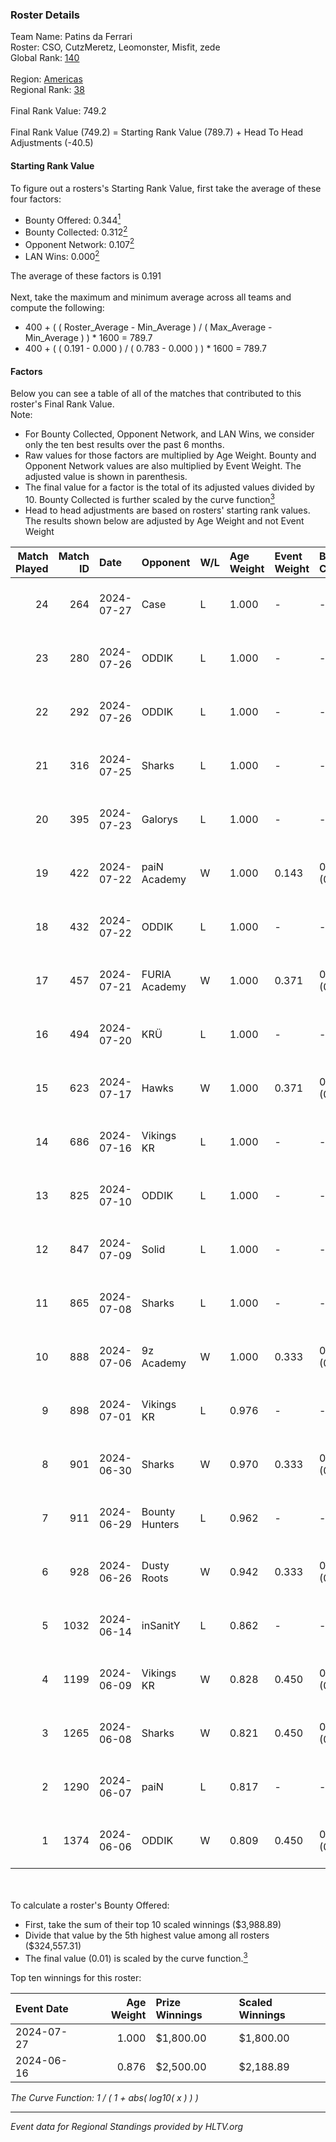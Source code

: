 ### Roster Details<br />
Team Name: Patins da Ferrari<br />
Roster: CSO, CutzMeretz, Leomonster, Misfit, zede<br />
Global Rank: [140](../standings_global.md)<br />
<br />
Region: [Americas]( ../standings_americas.md)<br />
Regional Rank: [38]( ../standings_americas.md)<br />
<br />
Final Rank Value:  749.2<br />
<br />
Final Rank Value (749.2) = Starting Rank Value (789.7) + Head To Head Adjustments (-40.5)<br />

#### Starting Rank Value<br />
To figure out a rosters's Starting Rank Value, first take the average of these four factors:<br />
- Bounty Offered: 0.344[<sup>1</sup>](#table2)
- Bounty Collected: 0.312[<sup>2</sup>](#table1)
- Opponent Network: 0.107[<sup>2</sup>](#table1)
- LAN Wins: 0.000[<sup>2</sup>](#table1)

The average of these factors is 0.191<br />
<br />
Next, take the maximum and minimum average across all teams and compute the following:<br />
- 400 + ( ( Roster_Average - Min_Average ) / ( Max_Average - Min_Average ) ) * 1600 = 789.7
- 400 + ( ( 0.191 - 0.000 ) / ( 0.783 - 0.000 ) ) * 1600 = 789.7


#### Factors<br />
Below you can see a table of all of the matches that contributed to this roster's Final Rank Value.<br />
Note:<br />

- For Bounty Collected, Opponent Network, and LAN Wins, we consider only the ten best results over the past 6 months.
- Raw values for those factors are multiplied by Age Weight. Bounty and Opponent Network values are also multiplied by Event Weight. The adjusted value is shown in parenthesis.
- The final value for a factor is the total of its adjusted values divided by 10. Bounty Collected is further scaled by the curve function[<sup>3</sup>](#curveFunction)
- Head to head adjustments are based on rosters' starting rank values. The results shown below are adjusted by Age Weight and not Event Weight
<span id="table1"></span><br />


| Match Played | Match ID | Date       | Opponent       | W/L | Age Weight | Event Weight | Bounty Collected | Opponent Network | LAN Wins  | H2H Adj. | Roster                                    |
| -: | -: | :- | :- | :- | :- | :- | :- | :- | :- | -: | :- |
|           24 |      264 | 2024-07-27 | Case           | L   | 1.000      | -            | -                | -                | -         |    -9.41 | CSO, CutzMeretz, Leomonster, Misfit, zede |
|           23 |      280 | 2024-07-26 | ODDIK          | L   | 1.000      | -            | -                | -                | -         |    -5.59 | CSO, CutzMeretz, Leomonster, Misfit, zede |
|           22 |      292 | 2024-07-26 | ODDIK          | L   | 1.000      | -            | -                | -                | -         |    -6.54 | CSO, CutzMeretz, Leomonster, Misfit, zede |
|           21 |      316 | 2024-07-25 | Sharks         | L   | 1.000      | -            | -                | -                | -         |    -7.21 | CSO, CutzMeretz, Leomonster, MTGG, zede   |
|           20 |      395 | 2024-07-23 | Galorys        | L   | 1.000      | -            | -                | -                | -         |   -14.58 | CSO, CutzMeretz, Leomonster, MTGG, zede   |
|           19 |      422 | 2024-07-22 | paiN Academy   | W   | 1.000      | 0.143        | 0.000 (0.000)    | 0.000 (0.000)    | 0 (0.000) |     3.00 | CSO, CutzMeretz, Leomonster, MTGG, zede   |
|           18 |      432 | 2024-07-22 | ODDIK          | L   | 1.000      | -            | -                | -                | -         |    -6.33 | CSO, CutzMeretz, Leomonster, MTGG, zede   |
|           17 |      457 | 2024-07-21 | FURIA Academy  | W   | 1.000      | 0.371        | 0.000 (0.000)    | 0.105 (0.039)    | 0 (0.000) |     5.94 | CSO, CutzMeretz, Leomonster, MTGG, zede   |
|           16 |      494 | 2024-07-20 | KRÜ            | L   | 1.000      | -            | -                | -                | -         |   -13.50 | CSO, CutzMeretz, Leomonster, MTGG, zede   |
|           15 |      623 | 2024-07-17 | Hawks          | W   | 1.000      | 0.371        | 0.000 (0.000)    | 0.029 (0.011)    | 0 (0.000) |     5.69 | CSO, CutzMeretz, Leomonster, MTGG, zede   |
|           14 |      686 | 2024-07-16 | Vikings KR     | L   | 1.000      | -            | -                | -                | -         |   -14.80 | CSO, CutzMeretz, Leomonster, MTGG, zede   |
|           13 |      825 | 2024-07-10 | ODDIK          | L   | 1.000      | -            | -                | -                | -         |    -8.57 | bsd, CSO, CutzMeretz, Leomonster, zede    |
|           12 |      847 | 2024-07-09 | Solid          | L   | 1.000      | -            | -                | -                | -         |   -14.78 | bsd, CSO, CutzMeretz, Leomonster, zede    |
|           11 |      865 | 2024-07-08 | Sharks         | L   | 1.000      | -            | -                | -                | -         |    -8.92 | bsd, CSO, CutzMeretz, Leomonster, zede    |
|           10 |      888 | 2024-07-06 | 9z Academy     | W   | 1.000      | 0.333        | 0.000 (0.000)    | 0.070 (0.023)    | 0 (0.000) |     4.05 | bsd, CSO, CutzMeretz, Leomonster, zede    |
|            9 |      898 | 2024-07-01 | Vikings KR     | L   | 0.976      | -            | -                | -                | -         |   -15.96 | bsd, CutzMeretz, Leomonster, perez, zede  |
|            8 |      901 | 2024-06-30 | Sharks         | W   | 0.970      | 0.333        | 0.030 (0.010)    | 0.565 (0.182)    | 0 (0.000) |    21.97 | bsd, CutzMeretz, Leomonster, perez, zede  |
|            7 |      911 | 2024-06-29 | Bounty Hunters | L   | 0.962      | -            | -                | -                | -         |   -10.51 | bsd, CutzMeretz, Leomonster, perez, zede  |
|            6 |      928 | 2024-06-26 | Dusty Roots    | W   | 0.942      | 0.333        | 0.006 (0.002)    | 0.369 (0.116)    | 0 (0.000) |    14.68 | bsd, CutzMeretz, Leomonster, perez, zede  |
|            5 |     1032 | 2024-06-14 | inSanitY       | L   | 0.862      | -            | -                | -                | -         |    -8.32 | CutzMeretz, desh, Leomonster, roz, zede   |
|            4 |     1199 | 2024-06-09 | Vikings KR     | W   | 0.828      | 0.450        | 0.008 (0.003)    | 0.505 (0.188)    | 0 (0.000) |    12.38 | CutzMeretz, desh, Leomonster, roz, zede   |
|            3 |     1265 | 2024-06-08 | Sharks         | W   | 0.821      | 0.450        | 0.030 (0.011)    | 0.565 (0.209)    | 0 (0.000) |    20.21 | CutzMeretz, desh, Leomonster, roz, zede   |
|            2 |     1290 | 2024-06-07 | paiN           | L   | 0.817      | -            | -                | -                | -         |    -1.24 | CutzMeretz, desh, Leomonster, roz, zede   |
|            1 |     1374 | 2024-06-06 | ODDIK          | W   | 0.809      | 0.450        | 0.098 (0.036)    | 0.831 (0.302)    | 0 (0.000) |    17.87 | CutzMeretz, desh, Leomonster, roz, zede   |

<br />
<span id="table2"></span><br />
To calculate a roster's Bounty Offered:<br />

- First, take the sum of their top 10 scaled winnings ($3,988.89)
- Divide that value by the 5th highest value among all rosters ($324,557.31)
- The final value (0.01) is scaled by the curve function.[<sup>3</sup>](#curveFunction)

Top ten winnings for this roster:<br />

| Event Date | Age Weight | Prize Winnings | Scaled Winnings |
| :- | -: | :- | :- |
| 2024-07-27 |      1.000 | $1,800.00      | $1,800.00       |
| 2024-06-16 |      0.876 | $2,500.00      | $2,188.89       |


<span id="curveFunction"></span>_The Curve Function: 1 / ( 1 + abs( log10( x ) ) )_<br />

---
_Event data for Regional Standings provided by HLTV.org_<br />
